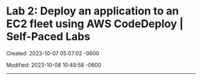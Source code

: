 # Lab 2: Deploy an application to an EC2 fleet using AWS CodeDeploy | Self-Paced Labs

Created: 2023-10-07 05:07:02 -0600

Modified: 2023-10-08 10:49:58 -0600

---


